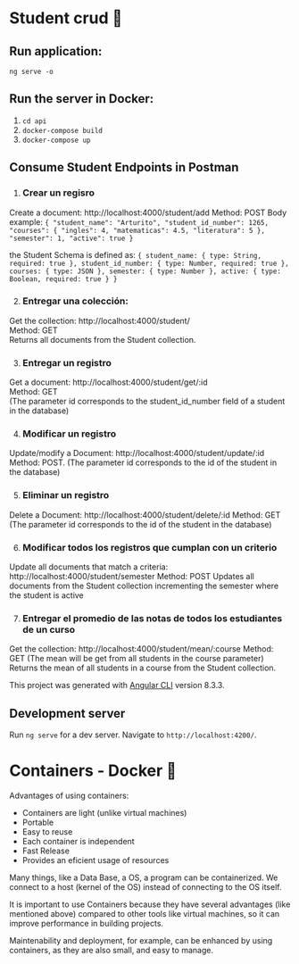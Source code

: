 # Student crud 📃

## Run application: 
`ng serve -o`


## Run the server in Docker: 
1. `cd api`
2. `docker-compose build`
3. `docker-compose up`

## Consume Student Endpoints in Postman
1. ### Crear	un	regisro
Create a document:
http://localhost:4000/student/add Method: POST
Body example: 
`{
	"student_name": "Arturito",
	"student_id_number": 1265,
	"courses": {
		"ingles": 4,
		"matematicas": 4.5,
		"literatura": 5
	},
	"semester": 1,
	"active": true
}`

the Student Schema is defined as:
`{
    student_name: {
      type: String,
      required: true
    },
    student_id_number: {
      type: Number,
      required: true
    },
    courses: {
      type: JSON
    },
    semester: {
      type: Number
    },
    active: {
      type: Boolean,
      required: true
    }
  }`

2. ### Entregar	una	colección:
Get the collection: http://localhost:4000/student/ <br>
Method: GET<br/>
Returns all documents from the Student collection.

3. ### Entregar	un	registro
Get a document: 
http://localhost:4000/student/get/:id <br/>
Method: GET <br/>
(The parameter id corresponds to the student_id_number field of a student in the database)

4. ### Modificar	un	registro 
Update/modify a Document: 
http://localhost:4000/student/update/:id Method: POST.
(The parameter id corresponds to the id of the student in the database)

5. ### Eliminar	un	registro
Delete a Document: http://localhost:4000/student/delete/:id Method: GET
(The parameter id corresponds to the id of the student in the database)

6. ### Modificar	todos	los	registros	que	cumplan	con	un	criterio
Update all documents that match a criteria: http://localhost:4000/student/semester Method: POST
Updates all documents from the Student collection incrementing the semester where the student is active

7. ### Entregar	el	promedio	de	las	notas	de	todos	los	estudiantes	de	un	curso
Get the collection: http://localhost:4000/student/mean/:course Method: GET
(The mean will be get from all students in the course parameter)
Returns the mean of all students in a course from the Student collection.


This project was generated with [Angular CLI](https://github.com/angular/angular-cli) version 8.3.3.

## Development server

Run `ng serve` for a dev server. Navigate to `http://localhost:4200/`.

# Containers - Docker 🐳
Advantages of using containers:
- Containers are light (unlike virtual machines)
- Portable
- Easy to reuse
- Each container is independent
- Fast Release
- Provides an eficient usage of resources

Many things, like a Data Base, a OS, a program can be containerized. We connect to a host (kernel of the OS) instead of connecting to the OS itself.

It is important to use Containers because they have several advantages (like mentioned above) compared to other tools like virtual machines, so it can improve performance in building projects.

Maintenability and deployment, for example, can be enhanced by using containers, as they are also small, and easy to manage.
